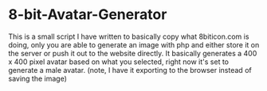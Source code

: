 # 8-bit-Avatar-Generator
This is a small script I have written to basically copy what 8biticon.com is doing, only you are able to generate an image with php and either store it on the server or push it out to the website directly. It basically generates a 400 x 400 pixel avatar based on what you selected, right now it's set to generate a male avatar. (note, I have it exporting to the browser instead of saving the image)
